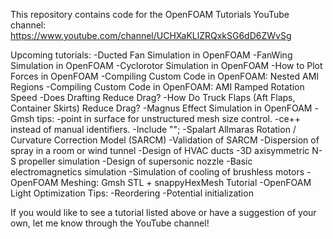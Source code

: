 This repository contains code for the OpenFOAM Tutorials YouTube channel: https://www.youtube.com/channel/UCHXaKLlZRQxkSG6dD6ZWvSg

Upcoming tutorials:
-Ducted Fan Simulation in OpenFOAM
-FanWing Simulation in OpenFOAM
-Cyclorotor Simulation in OpenFOAM
-How to Plot Forces in OpenFOAM
-Compiling Custom Code in OpenFOAM: Nested AMI Regions
-Compiling Custom Code in OpenFOAM: AMI Ramped Rotation Speed
-Does Drafting Reduce Drag?
-How Do Truck Flaps (Aft Flaps, Container Skirts) Reduce Drag?
-Magnus Effect Simulation in OpenFOAM
-Gmsh tips:
	-point in surface for unstructured mesh size control.
	-ce++ instead of manual identifiers.
	-Include "";
-Spalart Allmaras Rotation / Curvature Correction Model (SARCM)
-Validation of SARCM
-Dispersion of spray in a room or wind tunnel
-Design of HVAC ducts
-3D axisymmetric N-S propeller simulation
-Design of supersonic nozzle
-Basic electromagnetics simulation
-Simulation of cooling of brushless motors
-OpenFOAM Meshing: Gmsh STL + snappyHexMesh Tutorial
-OpenFOAM Light Optimization Tips:
	-Reordering
	-Potential initialization

If you would like to see a tutorial listed above or have a suggestion of your own, let me know through the YouTube channel!
